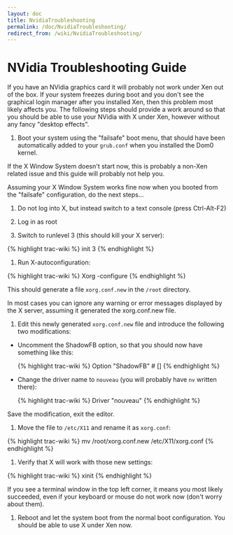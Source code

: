 ```yaml
---
layout: doc
title: NvidiaTroubleshooting
permalink: /doc/NvidiaTroubleshooting/
redirect_from: /wiki/NvidiaTroubleshooting/
---
```


NVidia Troubleshooting Guide
============================

If you have an NVidia graphics card it will probably not work under Xen out of the box. If your system freezes during boot and you don't see the graphical login manager after you installed Xen, then this problem most likely affects you. The following steps should provide a work around so that you should be able to use your NVidia with X under Xen, however without any fancy "desktop effects".

1.  Boot your system using the "failsafe" boot menu, that should have been automatically added to your `grub.conf` when you installed the Dom0 kernel.

If the X Window System doesn't start now, this is probably a non-Xen related issue and this guide will probably not help you.

Assuming your X Window System works fine now when you booted from the "failsafe" configuration, do the next steps...

1.  Do not log into X, but instead switch to a text console (press Ctrl-Alt-F2)

1.  Log in as root

1.  Switch to runlevel 3 (this should kill your X server):

{% highlight trac-wiki %}
init 3
{% endhighlight %}

1.  Run X-autoconfiguration:

{% highlight trac-wiki %}
Xorg -configure
{% endhighlight %}

This should generate a file `xorg.conf.new` in the `/root` directory.

In most cases you can ignore any warning or error messages displayed by the X server, assuming it generated the xorg.conf.new file.

1.  Edit this newly generated `xorg.conf.new` file and introduce the following two modifications:

-   Uncomment the ShadowFB option, so that you should now have something like this:

    {% highlight trac-wiki %}
    Option     "ShadowFB"                   # [<bool>]
    {% endhighlight %}

-   Change the driver name to `nouveau` (you will probably have `nv` written there):

    {% highlight trac-wiki %}
    Driver      "nouveau"
    {% endhighlight %}

Save the modification, exit the editor.

1.  Move the file to `/etc/X11` and rename it as `xorg.conf`:

{% highlight trac-wiki %}
mv /root/xorg.conf.new /etc/X11/xorg.conf
{% endhighlight %}

1.  Verify that X will work with those new settings:

{% highlight trac-wiki %}
xinit
{% endhighlight %}

If you see a terminal window in the top left corner, it means you most likely succeeded, even if your keyboard or mouse do not work now (don't worry about them).

1.  Reboot and let the system boot from the normal boot configuration. You should be able to use X under Xen now.

